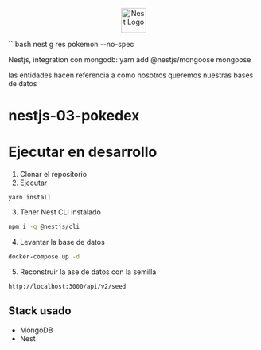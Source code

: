 <p align="center">
  <a href="http://nestjs.com/" target="blank"><img src="https://nestjs.com/img/logo-small.svg" width="50" alt="Nest Logo" /></a>
</p>
```bash
nest g res pokemon --no-spec

Nestjs, integration con mongodb:
yarn add @nestjs/mongoose mongoose

las entidades hacen referencia a como nosotros queremos nuestras bases de datos

# nestjs-03-pokedex

# Ejecutar en desarrollo

1. Clonar el repositorio
2. Ejecutar

```
yarn install
```

3. Tener Nest CLI instalado

```bash
npm i -g @nestjs/cli
```

4. Levantar la base de datos

```bash
docker-compose up -d
```

5. Reconstruir la ase de datos con la semilla

```
http://localhost:3000/api/v2/seed
```

## Stack usado

- MongoDB
- Nest
